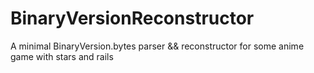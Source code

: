 # BinaryVersionReconstructor
 A minimal BinaryVersion.bytes parser && reconstructor for some anime game with stars and rails
